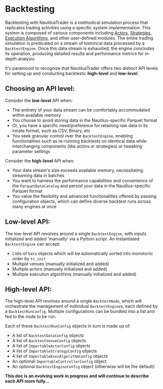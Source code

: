 # Backtesting

Backtesting with NautilusTrader is a methodical simulation process that replicates trading
activities using a specific system implementation. This system is composed of various components
including [Actors](), [Strategies](/docs/concepts/strategies.md), [Execution Algorithms](/docs/concepts/execution.md),
and other user-defined modules. The entire trading simulation is predicated on a stream of historical data processed by a
`BacktestEngine`. Once this data stream is exhausted, the engine concludes its operation, producing 
detailed results and performance metrics for in-depth analysis.

It's paramount to recognize that NautilusTrader offers two distinct API levels for setting up and 
conducting backtests: **high-level** and **low-level**.

## Choosing an API level:

Consider the **low-level** API when:

- The entirety of your data stream can be comfortably accommodated within available memory
- You choose to avoid storing data in the Nautilus-specific Parquet format
- Or, you have a specific need/preference for retaining raw data in its innate format, such as CSV, Binary, etc
- You seek granular control over the `BacktestEngine`, enabling functionalities such as re-running backtests on identical data while interchanging components (like actors or strategies) or tweaking parameter settings

Consider the **high-level** API when:

- Your data stream's size exceeds available memory, necessitating streaming data in batches
- You want to harness the performance capabilities and convenience of the `ParquetDataCatalog` and persist your data in the Nautilus-specific Parquet format
- You value the flexibility and advanced functionalities offered by passing configuration objects, which can define diverse backtest runs across many engines at once

## Low-level API:

The low-level API revolves around a single `BacktestEngine`, with inputs initialized and added 'manually' via a Python script.
An instantiated `BacktestEngine` can accept:
- Lists of `Data` objects which will be automatically sorted into monotonic order by `ts_init`
- Multiple venues (manually initialized and added)
- Multiple actors (manually initialized and added)
- Multiple execution algorithms (manually initialized and added)

## High-level API:

The high-level API revolves around a single `BacktestNode`, which will orchestrate the management 
of individual `BacktestEngine`s, each defined by a `BacktestRunConfig`.
Multiple configurations can be bundled into a list and fed to the node to be run.

Each of these `BacktestRunConfig` objects in turn is made up of:
- A list of `BacktestDataConfig` objects
- A list of `BacktestVenueConfig` objects
- A list of `ImportableActorConfig` objects
- A list of `ImportableStrategyConfig` objects
- A list of `ImportableExecAlgorithmConfig` objects
- An optional `ImportableControllerConfig` object
- An optional `BacktestEngineConfig` object (otherwise will be the default)

**This doc is an evolving work in progress and will continue to describe each API more fully...**
